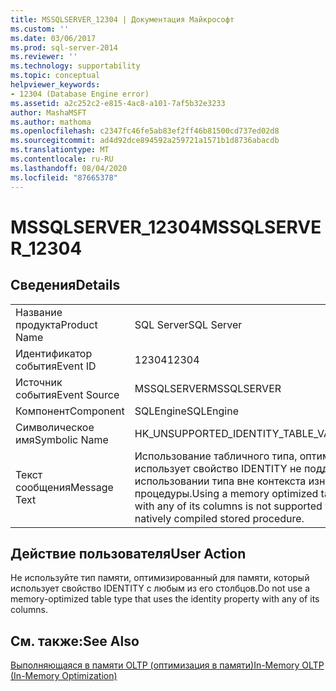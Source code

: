 ```yaml
---
title: MSSQLSERVER_12304 | Документация Майкрософт
ms.custom: ''
ms.date: 03/06/2017
ms.prod: sql-server-2014
ms.reviewer: ''
ms.technology: supportability
ms.topic: conceptual
helpviewer_keywords:
- 12304 (Database Engine error)
ms.assetid: a2c252c2-e815-4ac8-a101-7af5b32e3233
author: MashaMSFT
ms.author: mathoma
ms.openlocfilehash: c2347fc46fe5ab83ef2ff46b81500cd737ed02d8
ms.sourcegitcommit: ad4d92dce894592a259721a1571b1d8736abacdb
ms.translationtype: MT
ms.contentlocale: ru-RU
ms.lasthandoff: 08/04/2020
ms.locfileid: "87665378"
---
```

# <a name="mssqlserver_12304"></a><span data-ttu-id="1fcc2-102">MSSQLSERVER_12304</span><span class="sxs-lookup"><span data-stu-id="1fcc2-102">MSSQLSERVER_12304</span></span>
    
## <a name="details"></a><span data-ttu-id="1fcc2-103">Сведения</span><span class="sxs-lookup"><span data-stu-id="1fcc2-103">Details</span></span>  
  
|||  
|-|-|  
|<span data-ttu-id="1fcc2-104">Название продукта</span><span class="sxs-lookup"><span data-stu-id="1fcc2-104">Product Name</span></span>|<span data-ttu-id="1fcc2-105">SQL Server</span><span class="sxs-lookup"><span data-stu-id="1fcc2-105">SQL Server</span></span>|  
|<span data-ttu-id="1fcc2-106">Идентификатор события</span><span class="sxs-lookup"><span data-stu-id="1fcc2-106">Event ID</span></span>|<span data-ttu-id="1fcc2-107">12304</span><span class="sxs-lookup"><span data-stu-id="1fcc2-107">12304</span></span>|  
|<span data-ttu-id="1fcc2-108">Источник события</span><span class="sxs-lookup"><span data-stu-id="1fcc2-108">Event Source</span></span>|<span data-ttu-id="1fcc2-109">MSSQLSERVER</span><span class="sxs-lookup"><span data-stu-id="1fcc2-109">MSSQLSERVER</span></span>|  
|<span data-ttu-id="1fcc2-110">Компонент</span><span class="sxs-lookup"><span data-stu-id="1fcc2-110">Component</span></span>|<span data-ttu-id="1fcc2-111">SQLEngine</span><span class="sxs-lookup"><span data-stu-id="1fcc2-111">SQLEngine</span></span>|  
|<span data-ttu-id="1fcc2-112">Символическое имя</span><span class="sxs-lookup"><span data-stu-id="1fcc2-112">Symbolic Name</span></span>|<span data-ttu-id="1fcc2-113">HK_UNSUPPORTED_IDENTITY_TABLE_VAR</span><span class="sxs-lookup"><span data-stu-id="1fcc2-113">HK_UNSUPPORTED_IDENTITY_TABLE_VAR</span></span>|  
|<span data-ttu-id="1fcc2-114">Текст сообщения</span><span class="sxs-lookup"><span data-stu-id="1fcc2-114">Message Text</span></span>|<span data-ttu-id="1fcc2-115">Использование табличного типа, оптимизированного для памяти, который использует свойство IDENTITY не поддерживается с любым из его столбцов при использовании типа вне контекста изначально компилированной хранимой процедуры.</span><span class="sxs-lookup"><span data-stu-id="1fcc2-115">Using a memory optimized table type that uses the IDENTITY property with any of its columns is not supported when using the type outside the context of a natively compiled stored procedure.</span></span>|  
  
## <a name="user-action"></a><span data-ttu-id="1fcc2-116">Действие пользователя</span><span class="sxs-lookup"><span data-stu-id="1fcc2-116">User Action</span></span>  
 <span data-ttu-id="1fcc2-117">Не используйте тип памяти, оптимизированный для памяти, который использует свойство IDENTITY с любым из его столбцов.</span><span class="sxs-lookup"><span data-stu-id="1fcc2-117">Do not use a memory-optimized table type that uses the identity property with any of its columns.</span></span>  
  
## <a name="see-also"></a><span data-ttu-id="1fcc2-118">См. также:</span><span class="sxs-lookup"><span data-stu-id="1fcc2-118">See Also</span></span>  
 [<span data-ttu-id="1fcc2-119">Выполняющаяся в памяти OLTP (оптимизация в памяти)</span><span class="sxs-lookup"><span data-stu-id="1fcc2-119">In-Memory OLTP &#40;In-Memory Optimization&#41;</span></span>](../in-memory-oltp/in-memory-oltp-in-memory-optimization.md)  
  
  
